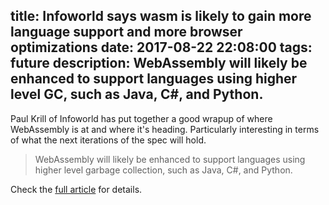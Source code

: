 title: Infoworld says wasm is likely to gain more language support and more browser optimizations
date: 2017-08-22 22:08:00
tags: future
description: WebAssembly will likely be enhanced to support languages using higher level GC, such as Java, C#, and Python. 
---
Paul Krill of Infoworld has put together a good wrapup of where WebAssembly is at and where it's heading. Particularly interesting in terms of what the next iterations of the spec will hold.

> WebAssembly will likely be enhanced to support languages using higher level garbage collection, such as Java, C#, and Python. 

Check the [full article](http://www.infoworld.com/article/3217704/web-development/whats-new-with-webassembly-portable-code.html) for details.
